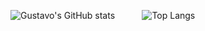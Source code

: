 ![Gustavo's GitHub stats](https://github-readme-stats.vercel.app/api?username=gscarabeli&hide=issues,prs&show_icons=true&theme=tokyonight&width=42%) &nbsp; &nbsp; &nbsp; &nbsp; &nbsp;
![Top Langs](https://github-readme-stats.vercel.app/api/top-langs/?username=gscarabeli&layout=compact&show_icons=true&theme=tokyonight&width=50%)
